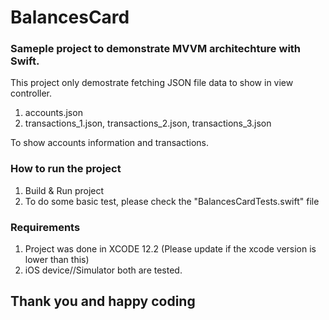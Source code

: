 # BalancesCard
### Sameple project to demonstrate MVVM architechture with Swift.

This project only demostrate fetching JSON file data to show in view controller.
1. accounts.json
2. transactions_1.json, transactions_2.json, transactions_3.json

To show accounts information and transactions.

### How to run the project
1. Build & Run project
2. To do some basic test, please check the "BalancesCardTests.swift" file

### Requirements
1. Project was done in XCODE 12.2 (Please update if the xcode version is lower than this)
2. iOS device//Simulator both are tested.

## Thank you and happy coding
